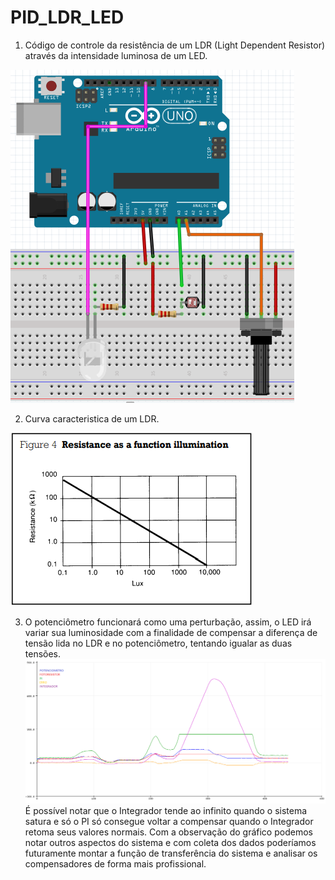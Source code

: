 # PID_LDR_LED

1. Código de controle da resistência de um LDR (Light Dependent Resistor) através da intensidade luminosa de um LED.

![image](https://github.com/TallesSilva/PID_LDR_LED/blob/master/documents/image/circuito.PNG?raw=true)

2. Curva caracteristica de um LDR.

![image](https://github.com/TallesSilva/PID_LDR_LED/blob/master/documents/image/LDR.PNG?raw=true)

3. O potenciômetro funcionará como uma perturbação, assim, o LED irá variar sua luminosidade com a finalidade de compensar a diferença de tensão lida no LDR e no potenciômetro, tentando igualar as duas tensões.
![image](https://github.com/TallesSilva/PID_LDR_LED/blob/master/documents/image/Grafico.PNG?raw=true)
É possível notar que o Integrador tende ao infinito quando o sistema satura e só o PI só consegue voltar a compensar quando o Integrador retoma seus valores normais. Com a observação do gráfico podemos notar outros aspectos do sistema e com coleta dos dados poderíamos futuramente montar a função de transferência do sistema e analisar os compensadores de forma mais profissional.
